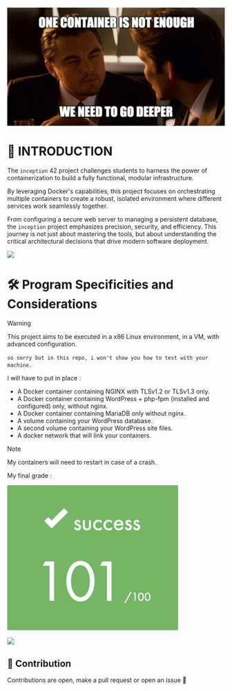 <p align="center">
  <img src="imgs/inception.png" width=600 alt="Leonardo">
</p>

# 🚀 INTRODUCTION

The `inception` 42 project challenges students to harness the power of containerization to build a fully functional, modular infrastructure.

By leveraging Docker's capabilities, this project focuses on orchestrating multiple containers to create a robust, isolated environment where different services work seamlessly together.

From configuring a secure web server to managing a persistent database, the `inception` project emphasizes precision, security, and efficiency. This journey is not just about mastering the tools, but about understanding the critical architectural decisions that drive modern software deployment.

![](https://raw.githubusercontent.com/andreasbm/readme/master/assets/lines/rainbow.png)

# 🛠️  Program Specificities and Considerations

> [!WARNING]
> This project aims to be executed in a x86 Linux environment, in a VM, with advanced configuration.
>
> `so sorry but in this repo, i won't show you how to test with your machine.`

I will have to put in place :
- A Docker container containing NGINX with TLSv1.2 or TLSv1.3 only.
- A Docker container containing WordPress + php-fpm (installed and configured) only, without nginx.
- A Docker container containing MariaDB only without nginx.
- A volume containing your WordPress database.
- A second volume containing your WordPress site files.
- A docker network that will link your containers.

> [!NOTE]
> My containers will need to restart in case of a crash.



My final grade :

![](imgs/101_percent.png)

![](https://raw.githubusercontent.com/andreasbm/readme/master/assets/lines/rainbow.png)

## 🤝 Contribution
Contributions are open, make a pull request or open an issue 🚀
